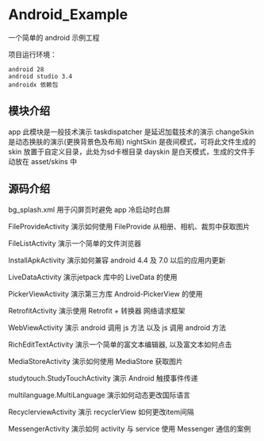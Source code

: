 # Android_Example

一个简单的 android 示例工程

项目运行环境：

    android 28
    android studio 3.4
    androidx 依赖包

## 模块介绍

app     此模块是一般技术演示
taskdispatcher  是延迟加载技术的演示
changeSkin      是动态换肤的演示(更换背景色及布局)
    nightSkin   是夜间模式，可将此文件生成的 skin 放置于自定义目录，此处为sd卡根目录
    dayskin     是白天模式，生成的文件手动放在 asset/skins 中

## 源码介绍

bg_splash.xml       用于闪屏页时避免 app 冷启动时白屏

FileProvideActivity 演示如何使用 FileProvide 从相册、相机、裁剪中获取图片

FileListActivity    演示一个简单的文件浏览器

InstallApkActivity  演示如何兼容 android 4.4 及 7.0 以后的应用内更新

LiveDataActivity    演示jetpack 库中的 LiveData 的使用

PickerViewActivity  演示第三方库  Android-PickerView  的使用

RetrofitActivity    演示使用 Retrofit + 转换器 网络请求框架

WebViewActivity     演示 android 调用 js 方法 以及 js 调用 android 方法

RichEditTextActivity    演示一个简单的富文本编辑器, 以及富文本如何点击

MediaStoreActivity  演示如何使用 MediaStore 获取图片

studytouch.StudyTouchActivity   演示 Android 触摸事件传递

multilanguage.MultiLanguage     演示如何动态更改国际语言

RecyclerviewActivity    演示 recyclerView 如何更改item间隔

MessengerActivity       演示如何 activity 与 service 使用 Messenger 通信的案例

